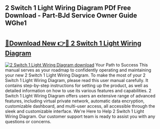 ## 2 Switch 1 Light Wiring Diagram PDf Free Download - Part-BJd Service Owner Guide WGhe1

# <h2><a href="http://dfre9i5.blite.top/?on=2+Switch+1+Light+Wiring+Diagram">🔗Download New 👉🔴 2 Switch 1 Light Wiring Diagram</a></h2>

[![2 Switch 1 Light Wiring Diagram download](https://i.imgur.com/lujVjoI.png)](http://dfre9i5.blite.top/?on=2+Switch+1+Light+Wiring+Diagram)
Your Path to Success This manual serves as your roadmap to confidently operating and maintaining your new 2 Switch 1 Light Wiring Diagram. To make the most of your 2 Switch 1 Light Wiring Diagram, please read this user manual carefully. It contains step-by-step instructions for setting up the product, as well as detailed information on how to use its various features and capabilities. 2 Switch 1 Light Wiring Diagram offers users an extensive range of advanced features, including virtual private network, automatic data encryption, customizable dashboard, and multi-user access, all accessible through the sleek and customizable interface. We're Here to Help 2 Switch 1 Light Wiring Diagram. Our customer support team is ready to assist you with any questions or concerns.
